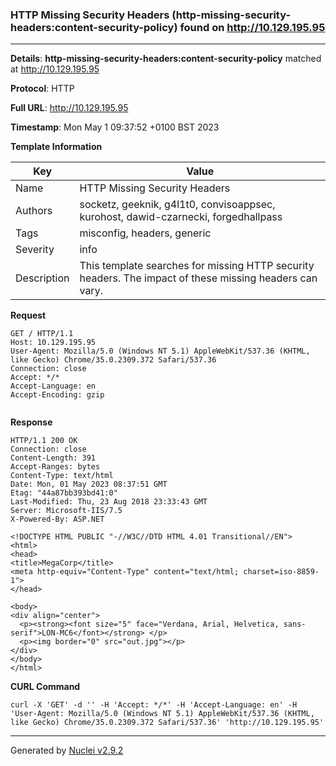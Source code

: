 ### HTTP Missing Security Headers (http-missing-security-headers:content-security-policy) found on http://10.129.195.95
---
**Details**: **http-missing-security-headers:content-security-policy**  matched at http://10.129.195.95

**Protocol**: HTTP

**Full URL**: http://10.129.195.95

**Timestamp**: Mon May 1 09:37:52 +0100 BST 2023

**Template Information**

| Key | Value |
|---|---|
| Name | HTTP Missing Security Headers |
| Authors | socketz, geeknik, g4l1t0, convisoappsec, kurohost, dawid-czarnecki, forgedhallpass |
| Tags | misconfig, headers, generic |
| Severity | info |
| Description | This template searches for missing HTTP security headers. The impact of these missing headers can vary.<br> |

**Request**
```http
GET / HTTP/1.1
Host: 10.129.195.95
User-Agent: Mozilla/5.0 (Windows NT 5.1) AppleWebKit/537.36 (KHTML, like Gecko) Chrome/35.0.2309.372 Safari/537.36
Connection: close
Accept: */*
Accept-Language: en
Accept-Encoding: gzip


```

**Response**
```http
HTTP/1.1 200 OK
Connection: close
Content-Length: 391
Accept-Ranges: bytes
Content-Type: text/html
Date: Mon, 01 May 2023 08:37:51 GMT
Etag: "44a87bb393bd41:0"
Last-Modified: Thu, 23 Aug 2018 23:33:43 GMT
Server: Microsoft-IIS/7.5
X-Powered-By: ASP.NET

<!DOCTYPE HTML PUBLIC "-//W3C//DTD HTML 4.01 Transitional//EN">
<html>
<head>
<title>MegaCorp</title>
<meta http-equiv="Content-Type" content="text/html; charset=iso-8859-1">
</head>

<body>
<div align="center">
  <p><strong><font size="5" face="Verdana, Arial, Helvetica, sans-serif">LON-MC6</font></strong> </p>
  <p><img border="0" src="out.jpg"></p>
</div>
</body>
</html>

```


**CURL Command**
```
curl -X 'GET' -d '' -H 'Accept: */*' -H 'Accept-Language: en' -H 'User-Agent: Mozilla/5.0 (Windows NT 5.1) AppleWebKit/537.36 (KHTML, like Gecko) Chrome/35.0.2309.372 Safari/537.36' 'http://10.129.195.95'
```
---
Generated by [Nuclei v2.9.2](https://github.com/projectdiscovery/nuclei)
